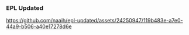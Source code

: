 ### EPL Updated

https://github.com/naaih/epl-updated/assets/24250947/119b483e-a7e0-44a9-b506-a40e17278d6e


